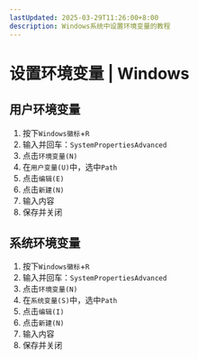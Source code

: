 ```yaml
---
lastUpdated: 2025-03-29T11:26:00+8:00
description: Windows系统中设置环境变量的教程
---
```


# 设置环境变量 | Windows

## 用户环境变量

1. 按下`Windows徽标`+`R`
2. 输入并回车：`SystemPropertiesAdvanced`
3. 点击`环境变量(N)`
4. 在`用户变量(U)`中，选中`Path`
5. 点击`编辑(E)`
6. 点击`新建(N)`
7. 输入内容
8. 保存并关闭

## 系统环境变量

1. 按下`Windows徽标`+`R`
2. 输入并回车：`SystemPropertiesAdvanced`
3. 点击`环境变量(N)`
4. 在`系统变量(S)`中，选中`Path`
5. 点击`编辑(I)`
6. 点击`新建(N)`
7. 输入内容
8. 保存并关闭
